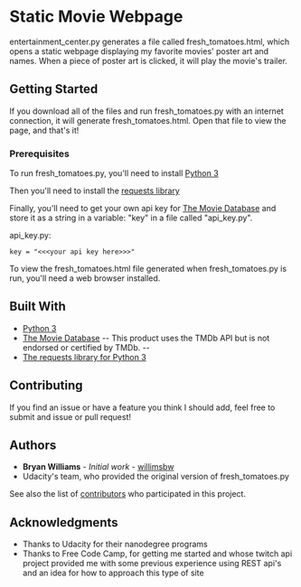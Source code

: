 # Static Movie Webpage

entertainment_center.py generates a file called fresh_tomatoes.html, which
opens a static webpage displaying my favorite movies' poster art and names. When
a piece of poster art is clicked, it will play the movie's trailer.

## Getting Started

If you download all of the files and run fresh_tomatoes.py with an internet
connection, it will generate fresh_tomatoes.html. Open that file to view the
page, and that's it!

### Prerequisites

To run fresh_tomatoes.py, you'll need to install [Python 3](https://www.python.org/ftp/python/3.6.5/python-3.6.5.exe)

Then you'll need to install the [requests library](http://docs.python-requests.org/en/latest/user/install/#install)

Finally, you'll need to get your own api key for [The Movie Database](https://www.themoviedb.org/settings/api)
and store it as a string in a variable: "key" in a file called "api_key.py".

api_key.py:
```
key = "<<<your api key here>>>"
```

To view the fresh_tomatoes.html file generated when fresh_tomatoes.py is run,
you'll need a web browser installed.

## Built With

* [Python 3](https://docs.python.org/3/)
* [The Movie Database](https://www.themoviedb.org)
-- This product uses the TMDb API but is not endorsed or certified by TMDb. --
* [The requests library for Python 3](http://docs.python-requests.org/en/latest/user/quickstart/)


## Contributing

If you find an issue or have a feature you think I should add, feel free to submit
and issue or pull request!

## Authors

* **Bryan Williams** - *Initial work* - [willimsbw](https://github.com/willimsbw)
* Udacity's team, who provided the original version of fresh_tomatoes.py

See also the list of [contributors](https://github.com/willimsbw/movie-website/graphs/contributors)
who participated in this project.

## Acknowledgments

* Thanks to Udacity for their nanodegree programs
* Thanks to Free Code Camp, for getting me started and whose twitch api project
  provided me with some previous experience using REST api's and an idea for how
  to approach this type of site
